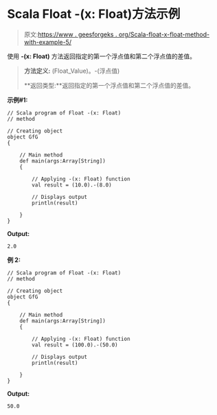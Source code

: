 # Scala Float -(x: Float)方法示例

> 原文:[https://www . geesforgeks . org/Scala-float-x-float-method-with-example-5/](https://www.geeksforgeeks.org/scala-float-x-float-method-with-example-5/)

使用 **-(x: Float)** 方法返回指定的第一个浮点值和第二个浮点值的差值。

> **方法定义:** (Float_Value)。-(浮点值)
> 
> **返回类型:**返回指定的第一个浮点值和第二个浮点值的差值。

**示例#1:**

```
// Scala program of Float -(x: Float)
// method

// Creating object
object GfG
{ 

    // Main method
    def main(args:Array[String])
    {

        // Applying -(x: Float) function
        val result = (10.0).-(8.0)

        // Displays output
        println(result)

    }
} 
```

**Output:**

```
2.0

```

**例 2:**

```
// Scala program of Float -(x: Float)
// method

// Creating object
object GfG
{ 

    // Main method
    def main(args:Array[String])
    {

        // Applying -(x: Float) function
        val result = (100.0).-(50.0)

        // Displays output
        println(result)

    }
} 
```

**Output:**

```
50.0

```